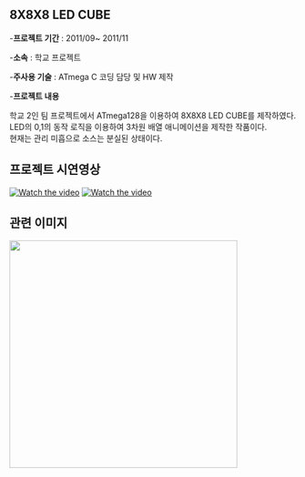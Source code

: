 ## 8X8X8 LED CUBE  
  
  
-**프로젝트 기간** : 2011/09~ 2011/11  

-**소속** : 학교 프로젝트  

-**주사용 기술** : ATmega C 코딩 담당 및 HW 제작
  
  
-**프로젝트 내용**  
  
학교 2인 팀 프로젝트에서 ATmega128을 이용하여 8X8X8 LED CUBE를 제작하였다.  
LED의 0,1의 동작 로직을 이용하여 3차원 배열 애니메이션을 제작한 작품이다.  
현재는 관리 미흡으로 소스는 분실된 상태이다.  


## 프로젝트 시연영상  

[![Watch the video](https://i9.ytimg.com/vi/rE94VHk_h18/1.jpg?sqp=CJ2lmvEF&rs=AOn4CLBkoR4mANVMakUASQey9yZG9jDQcw)](https://youtu.be/rE94VHk_h18)
[![Watch the video](https://i9.ytimg.com/vi/UFd08C3mgf0/mq2.jpg?sqp=CPGomvEF&rs=AOn4CLC2jHqmrtIBDLEHxNTxVq0Wj1AeRw)](https://youtu.be/UFd08C3mgf0)


## 관련 이미지  

<img src="https://user-images.githubusercontent.com/23161645/72779827-8a1e7400-3c60-11ea-93bc-4600d58895ba.jpg" width="400" height="400">
